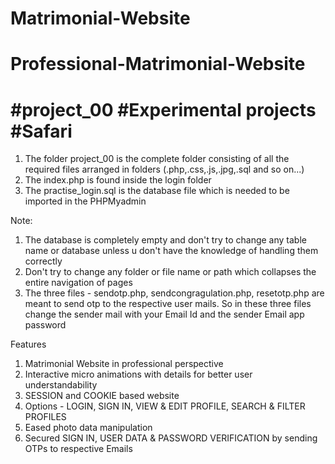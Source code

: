 # Matrimonial-Website
# Professional-Matrimonial-Website
# #project_00 #Experimental projects #Safari

1. The folder project_00 is the complete folder consisting of all the required files arranged in folders (.php,.css,.js,.jpg,.sql and so on...)
2. The index.php is found inside the login folder
3. The practise_login.sql is the database file which is needed to be imported in the PHPMyadmin

Note:
1. The database is completely empty and don't try to change any table name or database unless u don't have the knowledge of handling them correctly
2. Don't try to change any folder or file name or path which collapses the entire navigation of pages
3. The three files - sendotp.php, sendcongragulation.php, resetotp.php are meant to send otp to the respective user mails. So in these three files change the sender mail with your Email Id and the sender Email app password

Features
1. Matrimonial Website in professional perspective
2. Interactive micro animations with details for better user understandability
3. SESSION and COOKIE based website
4. Options - LOGIN, SIGN IN, VIEW & EDIT PROFILE, SEARCH & FILTER PROFILES
5. Eased photo data manipulation
6. Secured SIGN IN, USER DATA & PASSWORD VERIFICATION by sending OTPs to respective Emails
